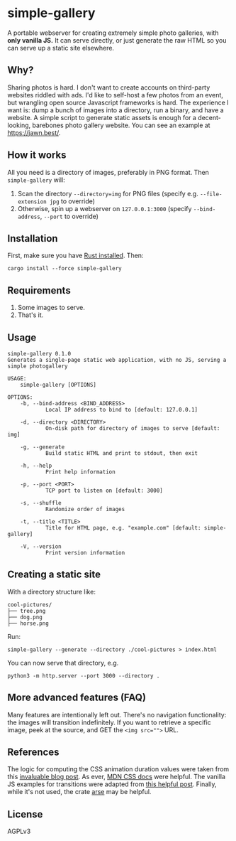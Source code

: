 simple-gallery
==============

A portable webserver for creating extremely simple photo galleries,
with **only vanilla JS.** It can serve directly, or just generate
the raw HTML so you can serve up a static site elsewhere.

Why?
----

Sharing photos is hard. I don't want to create accounts on third-party
websites riddled with ads. I'd like to self-host a few photos from an event,
but wrangling open source Javascript frameworks is hard. The experience I want is:
dump a bunch of images into a directory, run a binary, and have a website.
A simple script to generate static assets is enough for a decent-looking,
barebones photo gallery website. You can see an example at https://jawn.best/.

How it works
------------
All you need is a directory of images, preferably in PNG format. Then `simple-gallery`
will:

1. Scan the directory `--directory=img` for PNG files (specify e.g. `--file-extension jpg` to override)
2. Otherwise, spin up a webserver on `127.0.0.1:3000` (specify `--bind-address`, `--port` to override)

Installation
------------

First, make sure you have [Rust installed](https://rustup.rs/). Then:

```
cargo install --force simple-gallery
```

Requirements
------------

1. Some images to serve.
2. That's it.

Usage
-----

```
simple-gallery 0.1.0
Generates a single-page static web application, with no JS, serving a simple photogallery

USAGE:
    simple-gallery [OPTIONS]

OPTIONS:
    -b, --bind-address <BIND_ADDRESS>
            Local IP address to bind to [default: 127.0.0.1]

    -d, --directory <DIRECTORY>
            On-disk path for directory of images to serve [default: img]

    -g, --generate
            Build static HTML and print to stdout, then exit

    -h, --help
            Print help information

    -p, --port <PORT>
            TCP port to listen on [default: 3000]

    -s, --shuffle
            Randomize order of images

    -t, --title <TITLE>
            Title for HTML page, e.g. "example.com" [default: simple-gallery]

    -V, --version
            Print version information
```

Creating a static site
----------------------

With a directory structure like:

```
cool-pictures/
├── tree.png
├── dog.png
├── horse.png
```

Run:

```
simple-gallery --generate --directory ./cool-pictures > index.html
```

You can now serve that directory, e.g.

```
python3 -m http.server --port 3000 --directory .
```

More advanced features (FAQ)
----------------------------
Many features are intentionally left out. There's no navigation functionality:
the images will transition indefinitely. If you want to retrieve a specific
image, peek at the source, and GET the `<img src="">` URL.

References
----------
The logic for computing the CSS animation duration values were taken
from this [invaluable blog post](https://www.devtwins.com/blog/css-cross-fading-images).
As ever, [MDN CSS docs](https://developer.mozilla.org/en-US/docs/Web/CSS/CSS_Animations/Using_CSS_animations) were helpful.
The vanilla JS examples for transitions were adapted from [this helpful post](https://daily-dev-tips.com/posts/fading-images-using-javascript/).
Finally, while it's not used, the crate [arse](https://crates.io/crates/arse) may be helpful.

License
----
AGPLv3
